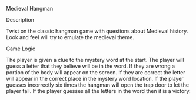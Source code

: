 Medieval Hangman 


Description

Twist on the classic hangman game with questions about Medieval history.  Look and feel will try to emulate the medieval theme.



Game Logic

The player is given a clue to the mystery word at the start.  The player will guess a letter that they believe will be in the word.  If they are wrong a portion of the body will appear on the screen.  If they are correct the letter will appear in the correct place in the mystery word location.  If the player guesses incorrectly six times the hangman will open the trap door to let the player fall.  If the player guesses all the letters in the word then it is a victory.

